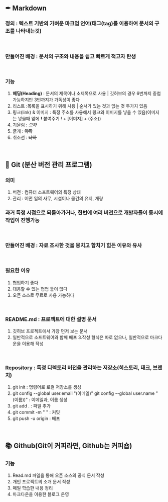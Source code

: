 ## ✒ Markdown 
### 정의 : 텍스트 기반의 가벼운 마크업 언어(태그(tag)를 이용하여 문서의 구조를 나타내는것)
<br>

### 만들어진 배경 : 문서의 구조와 내용을 쉽고 빠르게 적고자 탄생
<br>

### 기능
1. **헤딩(Heading)** : 문서의 제목이나 소제목으로 사용 | 깃허브의 경우 6번까지 중첩 가능하지만 3번까지가 가독성이 좋다
2. 리스트 :목록을 표시하기 위해 사용 | 순서가 있는 것과 없는 것 두가지 있음
3. 링크(link) & 이미지 : 특정 주소를 사용해서 링크와 이미지를 넣을 수 있음(이미지는 넣을때 앞에 **!** 붙여주기 ! + [이미지] + (주소))
4. 기울림  : *으하*
5. 굵게 : **야하**
6. 취소선 : ~~냐하~~
   
<br>

## 📂 Git (분산 버전 관리 프로그램)

### 의미 
1. 버전 : 컴퓨터 소프트웨어의 특정 상태
2. 관리 : 어떤 일의 사무, 시설이나 물건의 유지, 개량

### 과거 특정 시점으로 되돌아가거나, 한번에 여러 버전으로 개발자들이 동시에 작업이 진행가능
 <br>
 
### 만들어진 배경 : 자료 조사한 것을 뭉치고 합치기 힘든 이유와 유사
<br>

### 필요한 이유
 1. 협업하기 좋다
 2. 대응할 수 있는 협업 툴이 없다
 3. 오픈 소스로 무료로 사용 가능하다 
<br>

### README.md : 프로젝트에 대한 설명 문서
 1. 깃허브 프로젝트에서 가장 먼저 보는 문서
 2. 일반적으로 소프트웨어와 함께 배포
 3.작성 형식은 따로 없으나, 일반적으로 마크다운을 이용해 작성 
<br>

### Repository : 특정 디렉토리 버전을 관리하는 저장소(히스토리, 태크, 브랜치)
1. git init : 명령어로 로컬 저장소를 생성
2. git config --global user.email "(이메일)"
   git config --global user.name "(이름))" : 이메일과, 이름 생성
3. git add . : 파일 추가
4. git commit -m " " : 커밋
5. git push -u origin : 배포
<br>

## 📚 Github(Git이 커피라면, Github는 커피숍)

### 기능
1. Read.md 파일을 통해 오픈 소스의 공식 문서 작성
2. 개인 프로젝트의 소개 문서 작성
3. 매일 학습한 내용 정리
4. 마크다운을 이용한 블로그 운영
